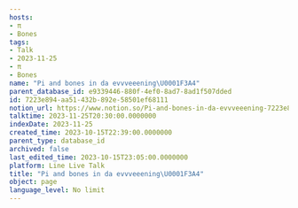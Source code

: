 ```yaml
---
hosts:
- π
- Bones
tags:
- Talk
- 2023-11-25
- π
- Bones
name: "Pi and bones in da evvveeening\U0001F3A4"
parent_database_id: e9339446-880f-4ef0-8ad7-8ad1f507dded
id: 7223e894-aa51-432b-892e-58501ef68111
notion_url: https://www.notion.so/Pi-and-bones-in-da-evvveeening-7223e894aa51432b892e58501ef68111
talktime: 2023-11-25T20:30:00.0000000
indexDate: 2023-11-25
created_time: 2023-10-15T22:39:00.0000000
parent_type: database_id
archived: false
last_edited_time: 2023-10-15T23:05:00.0000000
platform: Line Live Talk
title: "Pi and bones in da evvveeening\U0001F3A4"
object: page
language_level: No limit
---
```



   
   
   
   

   

























